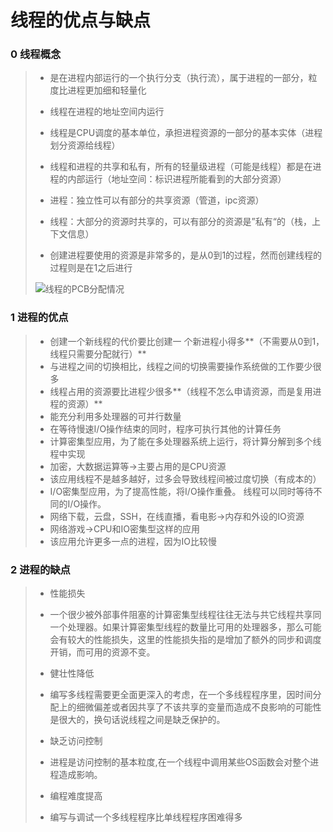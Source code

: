 # 线程的优点与缺点

### 0 线程概念

>- 是在进程内部运行的一个执行分支（执行流），属于进程的一部分，粒度比进程更加细和轻量化
>  - 线程在进程的地址空间内运行
>  - 线程是CPU调度的基本单位，承担进程资源的一部分的基本实体（进程划分资源给线程）
>
>- 线程和进程的共享和私有，所有的轻量级进程（可能是线程）都是在进程的内部运行（地址空间：标识进程所能看到的大部分资源）
>  - 进程：独立性可以有部分的共享资源（管道，ipc资源）
>  - 线程：大部分的资源时共享的，可以有部分的资源是”私有“的（栈，上下文信息）
>
>- 创建进程要使用的资源是非常多的，是从0到1的过程，然而创建线程的过程则是在1之后进行
>
>![线程的PCB分配情况](https://github.com/Lp700750/Blogs/assets/104414865/e69767e1-ad1d-42ea-9b3c-383094e9cd5c)

### 1 进程的优点

>- 创建一个新线程的代价要比创建一 个新进程小得多**（不需要从0到1，线程只需要分配就行）**
>- 与进程之间的切换相比，线程之间的切换需要操作系统做的工作要少很多
>- 线程占用的资源要比进程少很多**（线程不怎么申请资源，而是复用进程的资源）**
>- 能充分利用多处理器的可并行数量
>- 在等待慢速I/O操作结束的同时，程序可执行其他的计算任务
>- 计算密集型应用，为了能在多处理器系统上运行，将计算分解到多个线程中实现
>  - 加密，大数据运算等->主要占用的是CPU资源
>  - 该应用线程不是越多越好，过多会导致线程间被过度切换（有成本的）
>- I/O密集型应用，为了提高性能，将I/O操作重叠。 线程可以同时等待不同的I/O操作。
>  - 网络下载，云盘，SSH，在线直播，看电影->内存和外设的IO资源
>  - 网络游戏->CPU和IO密集型这样的应用
>  - 该应用允许更多一点的进程，因为IO比较慢

### 2 进程的缺点

>- 性能损失
>  - 一个很少被外部事件阻塞的计算密集型线程往往无法与共它线程共享同一个处理器。如果计算密集型线程的数量比可用的处理器多，那么可能会有较大的性能损失，这里的性能损失指的是增加了额外的同步和调度开销，而可用的资源不变。
>
>- 健壮性降低
>  - 编写多线程需要更全面更深入的考虑，在一个多线程程序里，因时间分配上的细微偏差或者因共享了不该共享的变量而造成不良影响的可能性是很大的，换句话说线程之间是缺乏保护的。
>
>- 缺乏访问控制
>  - 进程是访问控制的基本粒度,在一个线程中调用某些OS函数会对整个进程造成影响。
>
>- 编程难度提高
>  - 编写与调试一个多线程程序比单线程程序困难得多
